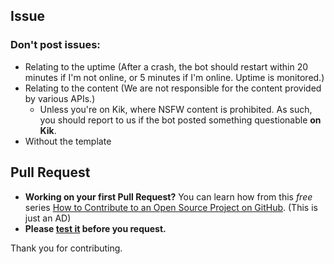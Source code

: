 ## Issue
### Don't post issues:
* Relating to the uptime (After a crash, the bot should restart within 20 minutes if I'm not online, or 5 minutes if I'm online. Uptime is monitored.)
* Relating to the content (We are not responsible for the content provided by various APIs.)
  * Unless you're on Kik, where NSFW content is prohibited. As such, you should report to us if the bot posted something questionable **on Kik**.
* Without the template

## Pull Request
* **Working on your first Pull Request?** You can learn how from this *free* series [How to Contribute to an Open Source Project on GitHub](https://egghead.io/series/how-to-contribute-to-an-open-source-project-on-github). (This is just an AD)
* **Please [test it](https://docs.microsoft.com/en-us/bot-framework/debug-bots-emulator) before you request.**

Thank you for contributing.
